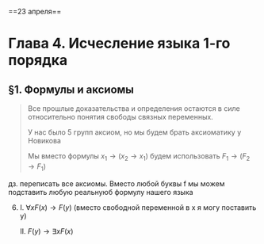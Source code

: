 ==23 апреля==

# Глава 4. Исчесление языка 1-го порядка

## §1. Формулы и аксиомы

> Все прошлые доказательства и определения остаются в силе относительно понятия свободы связных переменных.
>
> У нас было 5 групп аксиом, но мы будем брать аксиоматику у Новикова
>
> Мы вместо формулы $x_1 \rightarrow (x_2 \rightarrow x_1)$ будем использовать $F_1 \rightarrow (F_2 \rightarrow F_1)$

дз. переписать все аксиомы. Вместо любой буквы f мы можем подставить любую реальнуюб формулу нашего языка

6. I. $\forall x F(x) \rightarrow F(y)$ (вместо свободной переменной в x я могу поставить y)

   II. $F(y) \rightarrow \exists x F(x)$ 

   ​